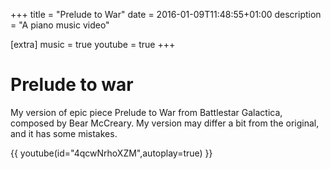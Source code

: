 +++
title = "Prelude to War"
date = 2016-01-09T11:48:55+01:00
description = "A piano music video"

[extra]
music = true
youtube = true
+++

# Prelude to war

My version of epic piece Prelude to War from Battlestar Galactica, composed by Bear McCreary. My version may differ a bit from the original, and it has some mistakes.

{{ youtube(id="4qcwNrhoXZM",autoplay=true) }}

